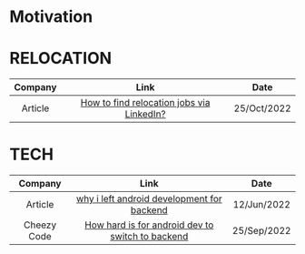 # Motivation

# RELOCATION

Company|Link|Date
:-:|:-:|:-:
Article|[How to find relocation jobs via LinkedIn?](https://www.linkedin.com/posts/laraib-fakhr_jobpostings-linkedin-relocation-activity-6989135485591781377-yuZH/)|25/Oct/2022


# TECH

Company|Link|Date
:-:|:-:|:-:
Article|[why i left android development for backend](https://levelup.gitconnected.com/why-i-left-android-development-after-10-years-and-became-a-backend-developer-86ebf3595d43)|12/Jun/2022
Cheezy Code|[How hard is for android dev to switch to backend](https://youtube.com/watch?v=MQmcjdz9qUs?t=521)|25/Sep/2022
